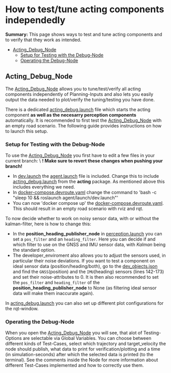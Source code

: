 # How to test/tune acting components independedly

**Summary:** This page shows ways to test and tune acting components and to verify that they work as intended.

- [Acting\_Debug\_Node](#acting_debug_node)
  - [Setup for Testing with the Debug-Node](#setup-for-testing-with-the-debug-node)
  - [Operating the Debug-Node](#operating-the-debug-node)

## Acting_Debug_Node

The [Acting_Debug_Node](../../code/acting/src/acting/Acting_Debug_Node.py) allows you to tune/test/verify all acting components independently of Planning-Inputs and also lets you easily output the data needed to plot/verify the tuning/testing you have done.

There is a dedicated [acting_debug.launch](../../code/acting/launch/acting_debug.launch) file which starts the acting component **as well as the necesarry perception components** automatically. It is recommended to first test the [Acting_Debug_Node](../../code/acting/src/acting/Acting_Debug_Node.py)
with an empty road scenario. The following guide provides instructions on how to launch this setup.

### Setup for Testing with the Debug-Node

To use the [Acting_Debug_Node](../../code/acting/src/acting/Acting_Debug_Node.py) you first have to edit a few files in your current branch: \\
**! Make sure to revert these changes when pushing your branch!**

- In [dev.launch](../../code/agent/launch/dev.launch) the [agent.launch](../../code/agent/launch/agent.launch) file is included. Change this to include [acting_debug.launch](../../code/acting/launch/acting_debug.launch) from the **acting** package.
As mentioned above this includes everything we need.
- In [docker-compose.devroute.yaml](../../build/docker-compose.devroute.yaml) change the command to 'bash -c "sleep 10 && roslaunch agent/launch/dev.launch"'
- You can now 'docker compose up' the [docker-compose.devroute.yaml](../../build/docker-compose.devroute.yaml).
  This should result in an empty road scenario with rviz and rqt.

To now decide whether to work on noisy sensor data, with or without the kalman-filter, here is how to change this:

- In the **position_heading_publisher_node** in [perception.launch](../../code/perception/launch/perception.launch) you can set a ```pos_filter``` and an ```heading_filter```. Here you can decide if and which filter to use on the GNSS and IMU sensor data, with *Kalman* being the standard option.
- The developer_enviroment also allows you to adjust the sensors used, in particular their noise deviations.
If you want to test a component on ideal sensor data (position/heading/both), go to the [dev_objects.json](../../code/agent/config/dev_objects.json) and find the ```GNSS```(position) and the ```IMU```(heading) sensors (lines 142-173) and set their noise-attributes to 0.
It is then also recommended to set the ```pos_filter``` and ```heading_filter``` of the **position_heading_publisher_node** to None (as filtering ideal sensor data will make them inaccurate again).

In [acting_debug.launch](../../code/acting/launch/acting_debug.launch) you can also set up different plot configurations for the rqt-window.

### Operating the Debug-Node

When you open the [Acting_Debug_Node](../../code/acting/src/acting/Acting_Debug_Node.py) you will see, that alot of Testing-Options are selectable via Global Variables.
You can choose between different kinds of Test-Cases, select which trajectory and target_velocity the node should publish, what data to print for verification/plotting and a time (in simulation-seconds) after which the selected data is printed (to the terminal).
See the comments inside the Node for more information about different Test-Cases implemented and how to correctly use them.
